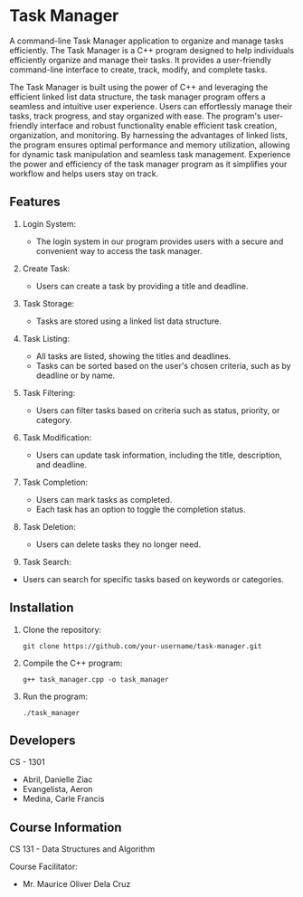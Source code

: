 # Task Manager

A command-line Task Manager application to organize and manage tasks efficiently.
The Task Manager is a C++ program designed to help individuals efficiently organize and manage their tasks. 
It provides a user-friendly command-line interface to create, track, modify, and complete tasks.

The Task Manager is built using the power of C++ and leveraging the efficient linked list data structure, the task manager program offers a seamless and intuitive user experience. Users can effortlessly manage their tasks, track progress, and stay organized with ease. The program's user-friendly interface and robust functionality enable efficient task creation, organization, and monitoring. By harnessing the advantages of linked lists, the program ensures optimal performance and memory utilization, allowing for dynamic task manipulation and seamless task management. Experience the power and efficiency of the task manager program as it simplifies your workflow and helps users stay on track.

## Features
1. Login System:
   - The login system in our program provides users with a secure and convenient way to access the task manager. 

3. Create Task:
   - Users can create a task by providing a title and deadline.
   
4. Task Storage:
   - Tasks are stored using a linked list data structure.
   
5. Task Listing:
   - All tasks are listed, showing the titles and deadlines.
   - Tasks can be sorted based on the user's chosen criteria, such as by deadline or by name.
   
6. Task Filtering:
   - Users can filter tasks based on criteria such as status, priority, or category.
   
7. Task Modification:
   - Users can update task information, including the title, description, and deadline.
   
8. Task Completion:
   - Users can mark tasks as completed.
   - Each task has an option to toggle the completion status.
   
9. Task Deletion:
   - Users can delete tasks they no longer need.
   
10. Task Search:
   - Users can search for specific tasks based on keywords or categories.
   
## Installation

1. Clone the repository:

   ```shell
   git clone https://github.com/your-username/task-manager.git
   ```

2. Compile the C++ program:

   ```shell
   g++ task_manager.cpp -o task_manager
   ```

3. Run the program:

   ```shell
   ./task_manager
   ```

## Developers

   CS - 1301
 - Abril, Danielle Ziac
 - Evangelista, Aeron
 - Medina, Carle Francis

## Course Information
CS 131 - Data Structures and Algorithm

   Course Facilitator:
   - Mr. Maurice Oliver Dela Cruz
